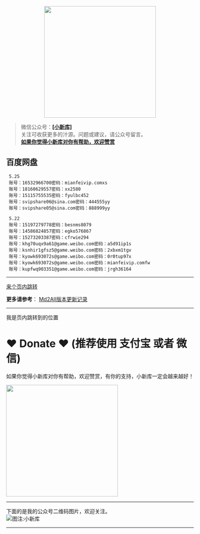 <div align="center">
<a href="https://xiaoxinku.ys168.com">
<img width="300" src="https://s1.ax1x.com/2020/05/26/tiwdl8.gif"/>
</a>
</div>


>微信公众号：**<a href="#jump_3">[小新库]</a>**  
关注可收获更多的汁源。问题或建议，请公众号留言。  
**[如果你觉得小新库对你有帮助，欢迎赞赏](#jump_20)**


## 百度网盘

```
 5.25
 账号：16532966700密码：mianfeivip.comxs
 账号：18160629557密码：xx2580
 账号：15115755535密码：fyulbc452
 账号：svipshare06@sina.com密码：444555yy
 账号：svipshare05@sina.com密码：888999yy
  
 5.22
 账号：15197279778密码：besnms8079
 账号：14586824857密码：egko576867
 账号：15273203387密码：cfrwie294
 账号：khg70uqx9a61@game.weibo.com密码：a5d91ip1s
 账号：ksnhir1gfsz5@game.weibo.com密码：2xbxm1tgv
 账号：kyowk693072s@game.weibo.com密码：0r0tup97x
 账号：kyowk693072s@game.weibo.com密码：mianfeivip.comfw
 账号：kupfwq903351@game.weibo.com密码：jrgh36164
```

***

<a href="#jump_2">来个页内跳转</a>


**更多请参考**：
[Md2All版本更新记录](https://www.cnblogs.com/garyyan/p/9238405.html)

***
<a id="jump_2">我是页内跳转到的位置</a>

# ❤ Donate ❤ (推荐使用 支付宝 或者 微信)

如果你觉得小新库对你有帮助，欢迎赞赏，有你的支持，小新库一定会越来越好！
<div>
<a href="https://s1.ax1x.com/2020/05/26/tiVwse.png">
<img width="300" src="https://camo.githubusercontent.com/be06971baed9105260e0ed5c03746108c30b527f/68747470733a2f2f63646e2e6275796d6561636f666665652e636f6d2f627574746f6e732f64656661756c742d6f72616e67652e706e67"/>
</a>
</div>

<a id="jump_3"></a> 
***
下面的是我的公众号二维码图片，欢迎关注。  
![图注:小新库](https://s1.ax1x.com/2020/05/15/Ysg6dH.jpg) 
***
